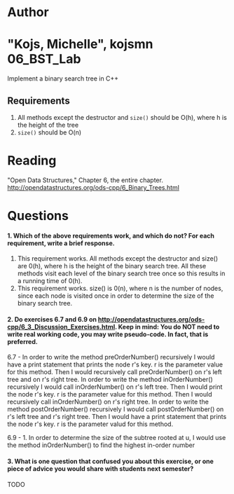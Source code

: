 Author
==========
"Kojs, Michelle", kojsmn
06_BST_Lab
==============

Implement a binary search tree in C++

Requirements
------------

1. All methods except the destructor and `size()` should be O(h), where h is the height of the tree
2. `size()` should be O(n)

Reading
=======
"Open Data Structures," Chapter 6, the entire chapter. http://opendatastructures.org/ods-cpp/6_Binary_Trees.html

Questions
=========

#### 1. Which of the above requirements work, and which do not? For each requirement, write a brief response.

1. This requirement works. All methods except the destructor and size() are 0(h), where h is the height of the binary search tree. All these methods visit each level of the binary search tree once so this results in a running time of 0(h).
2. This requirement works. size() is 0(n), where n is the number of nodes, since each node is visited once in order to determine the size of the binary search tree.

#### 2. Do exercises 6.7 and 6.9 on http://opendatastructures.org/ods-cpp/6_3_Discussion_Exercises.html. Keep in mind: You do NOT need to write real working code, you may write pseudo-code. In fact, that is preferred.

6.7 - 	In order to write the method preOrderNumber() recursively I would have a print statement that prints the node r's key. r is the parameter value for this method. Then I would recursively call preOrderNumber() on r's left tree and on r's right tree.
	In order to write the method inOrderNumber() recursively I would call inOrderNumber() on r's left tree. Then I would print the node r's key. r is the parameter value for this method. Then I would recursively call inOrderNumber() on r's right tree.
	In order to write the method postOrderNumber() recursively I would call postOrderNumber() on r's left tree and r's right tree. Then I would have a print statement that prints the node r's key. r is the parameter valud for this method.

6.9 - 	1. In order to determine the size of the subtree rooted at u, I would use the method inOrderNumber() to find the highest in-order number


#### 3. What is one question that confused you about this exercise, or one piece of advice you would share with students next semester?

TODO